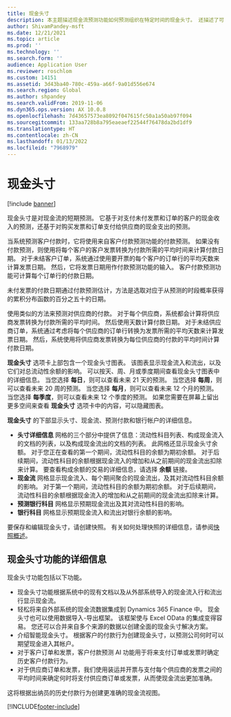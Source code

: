 ```yaml
---
title: 现金头寸
description: 本主题描述现金流预测功能如何预测组织在特定时间的现金头寸。 还描述了可用于显示不同期间的预测的选项。
author: ShivamPandey-msft
ms.date: 12/21/2021
ms.topic: article
ms.prod: ''
ms.technology: ''
ms.search.form: ''
audience: Application User
ms.reviewer: roschlom
ms.custom: 14151
ms.assetid: 3d43ba40-780c-459a-a66f-9a01d556e674
ms.search.region: Global
ms.author: shpandey
ms.search.validFrom: 2019-11-06
ms.dyn365.ops.version: AX 10.0.8
ms.openlocfilehash: 7d43657573ea8092f047615fc50a1a50ab97f094
ms.sourcegitcommit: 133aa728b8a795eaeaef22544f76478da2bd1df9
ms.translationtype: HT
ms.contentlocale: zh-CN
ms.lasthandoff: 01/13/2022
ms.locfileid: "7968979"
---
```

# <a name="cash-position"></a>现金头寸

[!include [banner](../includes/banner.md)]

现金头寸是对现金流的短期预测。 它基于对支付未付发票和订单的客户的现金收入的预测，还基于对购买发票和订单支付给供应商的现金支出的预测。

当系统预测客户付款时，它将使用来自客户付款预测功能的付款预测。 如果没有付款预测，则使用将每个客户的客户发票转换为付款所需的平均时间来计算付款日期。 对于未结客户订单，系统通过使用要开票的每个客户的订单行的平均天数来计算发票日期。 然后，它将发票日期用作付款预测功能的输入。 客户付款预测功能可计算每个订单行的付款日期。 

未付发票的付款日期通过付款预测估计，方法是选取对应于从预测的时段概率获得的累积分布函数的百分之五十的日期。

使用类似的方法来预测对供应商的付款。 对于每个供应商，系统都会计算将供应商发票转换为付款所需的平均时间。 然后使用天数计算付款日期。 对于未结供应商订单，系统通过考虑将每个供应商的订单行转换为发票所需的平均天数来计算发票日期。 然后，系统使用将供应商发票转换为每位供应商的付款的平均时间计算付款日期。

**现金头寸** 选项卡上部包含一个现金头寸图表。 该图表显示现金流入和流出，以及它们对总流动性余额的影响。 可以按天、周、月或季度期间查看现金头寸图表中的详细信息。 当您选择 **每日**，则可以查看未来 21 天的预测。 当您选择 **每周**，则可以查看未来 20 周的预测。 当您选择 **每月**，则可以查看未来 12 个月的预测。 当您选择 **每季度**，则可以查看未来 12 个季度的预测。 如果您需要在屏幕上留出更多空间来查看 **现金头寸** 选项卡中的内容，可以隐藏图表。

**现金头寸** 的下部显示头寸、现金流、预测付款和银行帐户的详细信息。

- **头寸详细信息** 网格的三个部分中提供了信息：流动性科目列表、构成现金流入的文档的列表，以及构成现金流出的文档的列表。 此网格还显示现金头寸余额。 对于您正在查看的第一个期间，流动性科目的余额为期初余额。 对于后续期间，流动性科目的余额根据现金流入的增加和从之前期间的现金流出扣除来计算。 要查看构成余额的交易的详细信息，请选择 **余额** 链接。
- **现金流** 网格显示现金流入、每个期间聚合的现金流出，及其对流动性科目余额的影响。 对于第一个期间，流动性科目的余额为期初余额。 对于后续期间，流动性科目的余额根据现金流入的增加和从之前期间的现金流出扣除来计算。
- **预测银行科目** 网格显示预期现金流出及其对流动性科目的影响。
- **银行科目** 网格显示预期现金流入和流出对银行余额的影响。

要保存和编辑现金头寸，请创建快照。 有关如何处理快照的详细信息，请参阅[快照概述](payment-snapshots.md)。

## <a name="details-of-the-cash-position-capability"></a>现金头寸功能的详细信息 

现金头寸功能包括以下功能。 

- 现金头寸功能根据系统中的现有文档以及从外部系统导入的现金流入行和流出行显示现金流。
- 轻松将来自外部系统的现金流数据集成到 Dynamics 365 Finance 中。 现金头寸也可以使用数据导入-导出框架。 该框架使与 Excel OData 的集成变得容易。 您还可以合并来自多个来源的数据以创建全面的现金头寸解决方案。
- 介绍智能现金头寸。 根据客户的付款行为创建现金头寸，以预测公司何时可以期望现金进入其帐户。
- 对于客户订单和发票，客户付款预测 AI 功能用于将来支付订单或发票时确定历史客户付款行为。
- 对于供应商订单和发票，我们使用装运并开票与支付每个供应商的发票之间的平均时间来确定何时将支付供应商订单或发票，从而使现金流出更加准确。

这将根据出纳员的历史付款行为创建更准确的现金流视图。 

[!INCLUDE[footer-include](../../includes/footer-banner.md)]

